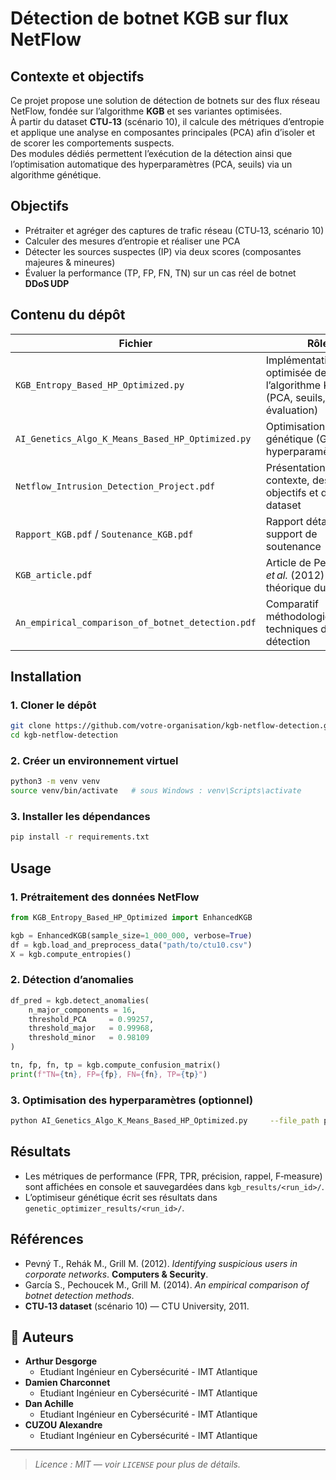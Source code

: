 # Détection de botnet KGB sur flux NetFlow

## Contexte et objectifs
Ce projet propose une solution de détection de botnets sur des flux réseau NetFlow, fondée sur l’algorithme **KGB** et ses variantes optimisées.  
À partir du dataset **CTU‑13** (scénario 10), il calcule des métriques d’entropie et applique une analyse en composantes principales (PCA) afin d’isoler et de scorer les comportements suspects.  
Des modules dédiés permettent l’exécution de la détection ainsi que l’optimisation automatique des hyperparamètres (PCA, seuils) via un algorithme génétique.

## Objectifs
- Prétraiter et agréger des captures de trafic réseau (CTU‑13, scénario 10)  
- Calculer des mesures d’entropie et réaliser une PCA  
- Détecter les sources suspectes (IP) via deux scores (composantes majeures & mineures)  
- Évaluer la performance (TP, FP, FN, TN) sur un cas réel de botnet **DDoS UDP**

## Contenu du dépôt
| Fichier | Rôle |
|---------|------|
| `KGB_Entropy_Based_HP_Optimized.py` | Implémentation optimisée de l’algorithme KGB (PCA, seuils, évaluation) |
| `AI_Genetics_Algo_K_Means_Based_HP_Optimized.py` | Optimisation génétique (GA) des hyperparamètres KGB |
| `Netflow_Intrusion_Detection_Project.pdf` | Présentation du contexte, des objectifs et du dataset |
| `Rapport_KGB.pdf` / `Soutenance_KGB.pdf` | Rapport détaillé et support de soutenance |
| `KGB_article.pdf` | Article de Pevný *et al.* (2012) – base théorique du KGB |
| `An_empirical_comparison_of_botnet_detection.pdf` | Comparatif méthodologique des techniques de détection |

## Installation

### 1. Cloner le dépôt
```bash
git clone https://github.com/votre-organisation/kgb-netflow-detection.git
cd kgb-netflow-detection
```

### 2. Créer un environnement virtuel
```bash
python3 -m venv venv
source venv/bin/activate   # sous Windows : venv\Scripts\activate
```

### 3. Installer les dépendances
```bash
pip install -r requirements.txt
```

## Usage

### 1. Prétraitement des données NetFlow
```python
from KGB_Entropy_Based_HP_Optimized import EnhancedKGB

kgb = EnhancedKGB(sample_size=1_000_000, verbose=True)
df = kgb.load_and_preprocess_data("path/to/ctu10.csv")
X = kgb.compute_entropies()
```

### 2. Détection d’anomalies
```python
df_pred = kgb.detect_anomalies(
    n_major_components = 16,
    threshold_PCA     = 0.99257,
    threshold_major   = 0.99968,
    threshold_minor   = 0.98109
)

tn, fp, fn, tp = kgb.compute_confusion_matrix()
print(f"TN={tn}, FP={fp}, FN={fn}, TP={tp}")
```

### 3. Optimisation des hyperparamètres (optionnel)
```bash
python AI_Genetics_Algo_K_Means_Based_HP_Optimized.py     --file_path path/to/ctu10.csv     --generations 50     --population_size 20
```

## Résultats
- Les métriques de performance (FPR, TPR, précision, rappel, F‑measure) sont affichées en console et sauvegardées dans `kgb_results/<run_id>/`.
- L’optimiseur génétique écrit ses résultats dans `genetic_optimizer_results/<run_id>/`.

## Références
- Pevný T., Rehák M., Grill M. (2012). *Identifying suspicious users in corporate networks*. **Computers & Security**.  
- García S., Pechoucek M., Grill M. (2014). *An empirical comparison of botnet detection methods*.  
- **CTU‑13 dataset** (scénario 10) — CTU University, 2011.

## **👤 Auteurs**

* **Arthur Desgorge**  
  * Etudiant Ingénieur en Cybersécurité \- IMT Atlantique
* **Damien Charconnet**  
  * Etudiant Ingénieur en Cybersécurité \- IMT Atlantique   
* **Dan Achille**  
  * Etudiant Ingénieur en Cybersécurité \- IMT Atlantique 
* **CUZOU Alexandre**  
  * Etudiant Ingénieur en Cybersécurité \- IMT Atlantique 

---

> *Licence : MIT — voir `LICENSE` pour plus de détails.*
